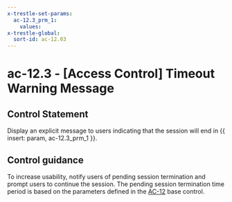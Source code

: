 ```yaml
---
x-trestle-set-params:
  ac-12.3_prm_1:
    values:
x-trestle-global:
  sort-id: ac-12.03
---
```


# ac-12.3 - \[Access Control\] Timeout Warning Message

## Control Statement

Display an explicit message to users indicating that the session will end in {{ insert: param, ac-12.3_prm_1 }}.

## Control guidance

To increase usability, notify users of pending session termination and prompt users to continue the session. The pending session termination time period is based on the parameters defined in the [AC-12](#ac-12) base control.
